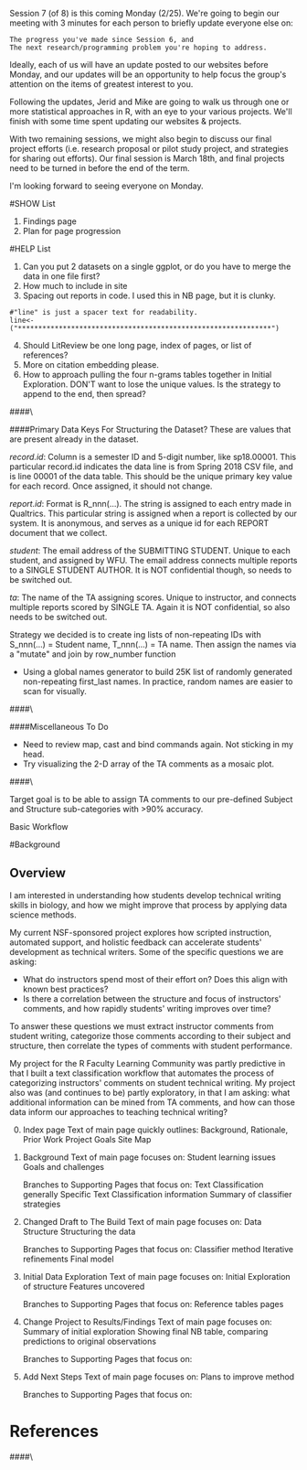 
Session 7 (of 8) is this coming Monday (2/25). We're going to begin our meeting with 3 minutes for each person to briefly update everyone else on:

    The progress you've made since Session 6, and
    The next research/programming problem you're hoping to address.

Ideally, each of us will have an update posted to our websites before Monday, and our updates will be an opportunity to help focus the group's attention on the items of greatest interest to you. 

Following the updates, Jerid and Mike are going to walk us through one or more statistical approaches in R, with an eye to your various projects. We'll finish with some time spent updating our websites & projects.

With two remaining sessions, we might also begin to discuss our final project efforts (i.e. research proposal or pilot study project, and strategies for sharing out efforts). Our final session is March 18th, and final projects need to be turned in before the end of the term. 

I'm looking forward to seeing everyone on Monday.

#SHOW List
1.  Findings page
2.  Plan for page progression


#HELP List
1. Can you put 2 datasets on a single ggplot, or do you have to merge the data in one file first?
2. How much to include in site
3. Spacing out reports in code. I used this in NB page, but it is clunky.
```
#"line" is just a spacer text for readability.
line<-("**************************************************************")
```
4. Should LitReview be one long page, index of pages, or list of references?
5. More on citation embedding please.
6. How to approach pulling the four n-grams tables together in Initial Exploration. DON'T want to lose the unique values. Is the strategy to append to the end, then spread?

####\  

####Primary Data Keys For Structuring the Dataset?
These are values that are present already in the dataset.

*record.id*: Column is a semester ID and 5-digit number, like sp18.00001. This particular record.id indicates the data line is from Spring 2018 CSV file, and is line 00001 of the data table. This should be the unique primary key value for each record. Once assigned, it should not change.

*report.id*: Format is R\_nnn(...). The string is assigned to each entry made in Qualtrics. This particular string is assigned when a report is collected by our system. It is anonymous, and serves as a unique id for each REPORT document that we collect.

*student*: The email address of the SUBMITTING STUDENT. Unique to each student, and assigned by WFU. The email address connects multiple reports to a SINGLE STUDENT AUTHOR. It is NOT confidential though, so needs to be switched out. 

*ta*: The name of the TA assigning scores. Unique to instructor, and connects multiple reports scored by SINGLE TA. Again it is NOT confidential, so also needs to be switched out.

Strategy we decided is to create ing lists of non-repeating IDs with S\_nnn(...) = Student name, T\_nnn(...) = TA name. Then assign the names via a "mutate" and join by row_number function
* Using a global names generator to build 25K list of randomly generated non-repeating first_last names. In practice, random names are easier to scan for visually.   

####\  


####Miscellaneous To Do
* Need to review map, cast and bind commands again. Not sticking in my head.
* Try visualizing the 2-D array of the TA comments as a mosaic plot.

####\  


Target goal is to be able to assign TA comments to our pre-defined Subject and Structure sub-categories with >90% accuracy.

Basic Workflow



#Background
## Overview
I am interested in understanding how students develop technical writing skills in biology, and how we might improve that process by applying data science methods. 

My current NSF-sponsored project explores how scripted instruction, automated support, and holistic feedback can accelerate students' development as technical writers. Some of the specific questions we are asking:

*  What do instructors spend most of their effort on? Does this align with known best practices?
*  Is there a correlation between the structure and focus of instructors' comments, and how rapidly students' writing improves over time?

To answer these questions we must extract instructor comments from student writing, categorize those comments according to their subject and structure, then correlate the types of comments with student performance. 

My project for the R Faculty Learning Community was partly predictive in that I built a text classification workflow that automates the process of categorizing instructors' comments on student technical writing. My project also was (and continues to be) partly exploratory, in that I am asking: what additional information can be mined from TA comments, and how can those data inform our approaches to teaching technical writing? 


0. Index page
	Text of main page quickly outlines:
		Background, Rationale, Prior Work
		Project Goals
		Site Map

1. Background
	Text of main page focuses on:
		Student learning issues
		Goals and challenges

	Branches to Supporting Pages that focus on:
		Text Classification generally
		Specific Text Classification information
		Summary of classifier strategies

2. Changed Draft to The Build
	Text of main page focuses on:
		Data Structure
		Structuring the data

	Branches to Supporting Pages that focus on:
		Classifier method
		Iterative refinements
		Final model
		
		

3. Initial Data Exploration
	Text of main page focuses on:
		Initial Exploration of structure
		Features uncovered

	Branches to Supporting Pages that focus on:
		Reference tables pages
		


4. Change Project to Results/Findings
	Text of main page focuses on:
		Summary of initial exploration
		Showing final NB table, comparing predictions to original observations
		

	Branches to Supporting Pages that focus on:
		
		


5. Add Next Steps
	Text of main page focuses on:
		Plans to improve method
		

	Branches to Supporting Pages that focus on:
		
		

# References

####\

